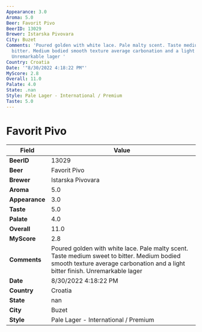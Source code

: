 ```yaml
---
Appearance: 3.0
Aroma: 5.0
Beer: Favorit Pivo
BeerID: 13029
Brewer: Istarska Pivovara
City: Buzet
Comments: 'Poured golden with white lace. Pale malty scent. Taste medium sweet to
  bitter. Medium bodied smooth texture average carbonation and a light bitter finish.
  Unremarkable lager '
Country: Croatia
Date: '"8/30/2022 4:18:22 PM"'
MyScore: 2.8
Overall: 11.0
Palate: 4.0
State: .nan
Style: Pale Lager - International / Premium
Taste: 5.0
---
```


# Favorit Pivo

| Field         | Value |
|---------------|-------|
| **BeerID** | 13029 |
| **Beer** | Favorit Pivo |
| **Brewer** | Istarska Pivovara |
| **Aroma** | 5.0 |
| **Appearance** | 3.0 |
| **Taste** | 5.0 |
| **Palate** | 4.0 |
| **Overall** | 11.0 |
| **MyScore** | 2.8 |
| **Comments** | Poured golden with white lace. Pale malty scent. Taste medium sweet to bitter. Medium bodied smooth texture average carbonation and a light bitter finish. Unremarkable lager  |
| **Date** | 8/30/2022 4:18:22 PM |
| **Country** | Croatia |
| **State** | nan |
| **City** | Buzet |
| **Style** | Pale Lager - International / Premium |
